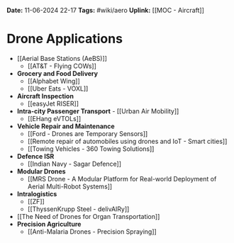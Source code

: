 **Date:** 11-06-2024 22-17
**Tags:** #wiki/aero 
**Uplink:** [[MOC - Aircraft]]

# Drone Applications

- [[Aerial Base Stations (AeBS)]]
	- [[AT&T - Flying COWs]]
- **Grocery and Food Delivery**
	- [[Alphabet Wing]]
	- [[Uber Eats - VOXL]]
- **Aircraft Inspection**
	- [[easyJet RISER]]
- **Intra-city Passenger Transport** - [[Urban Air Mobility]]
	- [[EHang eVTOLs]]
- **Vehicle Repair and Maintenance**
	- [[Ford - Drones are Temporary Sensors]]
	- [[Remote repair of automobiles using drones and IoT - Smart cities]]
	- [[Towing Vehicles - 360 Towing Solutions]]
- **Defence ISR**
	- [[Indian Navy - Sagar Defence]]
- **Modular Drones**
	- [[MRS Drone - A Modular Platform for Real-world Deployment of Aerial Multi-Robot Systems]]
- **Intralogistics**
	- [[ZF]]
	- [[ThyssenKrupp Steel - delivAIRy]]
- [[The Need of Drones for Organ Transportation]]
- **Precision Agriculture**
	- [[Anti-Malaria Drones - Precision Spraying]]


